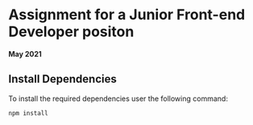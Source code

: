 # Assignment for a Junior Front-end Developer positon

**May 2021**

## Install Dependencies

To install the required dependencies user the following command:

`npm install`




